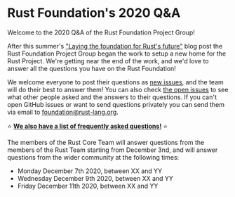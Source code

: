 # Rust Foundation's 2020 Q&A

Welcome to the 2020 Q&A of the Rust Foundation Project Group!

After this summer's ["Laying the foundation for Rust's future"][aug-blog] blog
post the Rust Foundation Project Group began the work to setup a new home for
the Rust Project. We're getting near the end of the work, and we'd love to
answer all the questions you have on the Rust Foundation!

We welcome everyone to post their questions as [new issues][new], and the team
will do their best to answer them! You can also check [the open issues][issues]
to see what other people asked and the answers to their questions. If you can't
open GitHub issues or want to send questions privately you can send them via
email to <foundation@rust-lang.org>.

⭐️ [**We also have a list of frequently asked questions!**][faq] ⭐️

The members of the Rust Core Team will answer questions from the members of the
Rust Team starting from December 3nd, and will answer questions from the wider
community at the following times:

* Monday December 7th 2020, between XX and YY
* Wednesday December 9th 2020, between XX and YY
* Friday December 11th 2020, between XX and YY

[aug-blog]: https://blog.rust-lang.org/2020/08/18/laying-the-foundation-for-rusts-future.html
[issues]: https://github.com/rust-lang/foundation-ama-2020/issues
[new]: https://github.com/rust-lang/foundation-ama-2020/issues/new?template=question.md
[faq]: https://github.com/rust-lang/foundation-ama-2020/blob/main/FAQ.md
